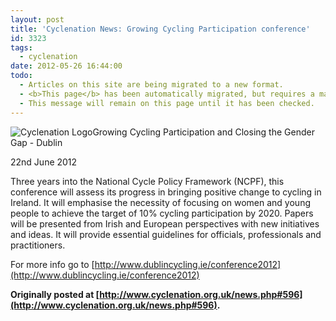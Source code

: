 ```yaml
---
layout: post
title: 'Cyclenation News: Growing Cycling Participation conference'
id: 3323
tags:
  - cyclenation
date: 2012-05-26 16:44:00
todo:
  - Articles on this site are being migrated to a new format.
  - <b>This page</b> has been automatically migrated, but requires a manual check-&amp;-tune to ensure the format and links all work as expected.
  - This message will remain on this page until it has been checked.
---
```


![Cyclenation Logo](http://www.pompeybug.co.uk/wp-content/plugins/wp-cyclenation-news/cnlogo.jpg)Growing Cycling Participation and Closing the Gender Gap - Dublin
<p>22nd June 2012

Three years into the National Cycle Policy Framework (NCPF), this  conference will assess its progress in bringing positive change to  cycling in Ireland. It will emphasise the necessity of focusing on women  and young people to achieve the target of 10% cycling participation by  2020\. Papers will be presented from Irish and European perspectives with  new initiatives and ideas. It will provide essential guidelines for  officials, professionals and practitioners.&nbsp;


For more info go to [http://www.dublincycling.ie/conference2012](http://www.dublincycling.ie/conference2012)

**Originally posted at [http://www.cyclenation.org.uk/news.php#596](http://www.cyclenation.org.uk/news.php#596).**